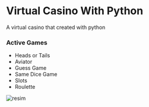 # Virtual Casino With Python
A virtual casino that created with python

### Active Games
* Heads or Tails
* Aviator
* Guess Game
* Same Dice Game
* Slots
* Roulette

![resim](https://github.com/AenR/virtual-casino-python/assets/40569269/5d34ed6f-0447-42cd-89a3-d6ba85fd1db2)
